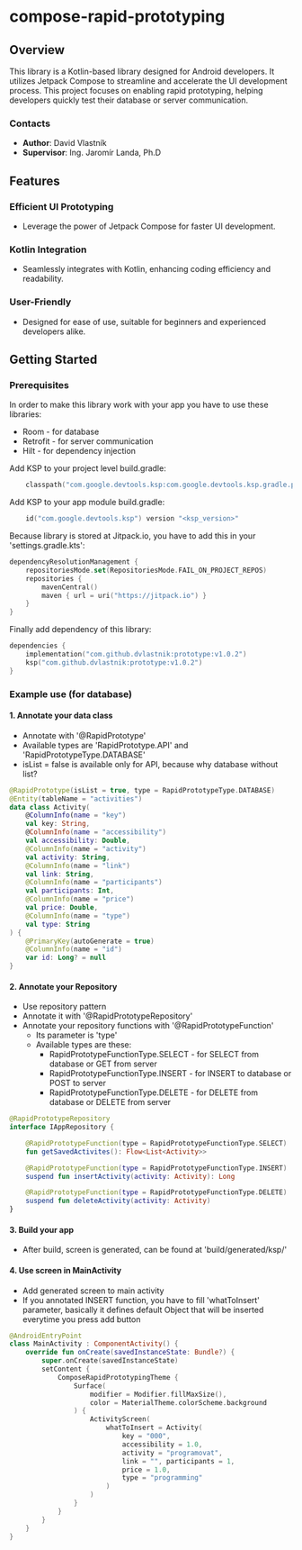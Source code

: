# compose-rapid-prototyping

## Overview
This library is a Kotlin-based library designed for Android developers. It utilizes Jetpack Compose to streamline and accelerate the UI development process. This project focuses on enabling rapid prototyping, helping developers quickly test their database or server communication.

### Contacts
 - **Author**: David Vlastník
 - **Supervisor**: Ing. Jaromír Landa, Ph.D

## Features

### Efficient UI Prototyping
 - Leverage the power of Jetpack Compose for faster UI development.

### Kotlin Integration
 - Seamlessly integrates with Kotlin, enhancing coding efficiency and readability.

### User-Friendly
 - Designed for ease of use, suitable for beginners and experienced developers alike.

## Getting Started

### Prerequisites
In order to make this library work with your app you have to use these libraries:
 - Room - for database
 - Retrofit - for server communication
 - Hilt - for dependency injection

Add KSP to your project level build.gradle:
```build.gradle.kts
    classpath("com.google.devtools.ksp:com.google.devtools.ksp.gradle.plugin:<ksp_version>")    
```

Add KSP to your app module build.gradle:
```build.gradle.kts
    id("com.google.devtools.ksp") version "<ksp_version>"
```

Because library is stored at Jitpack.io, you have to add this in your 'settings.gradle.kts':
```settings.gradle.kts
dependencyResolutionManagement {
	repositoriesMode.set(RepositoriesMode.FAIL_ON_PROJECT_REPOS)
	repositories {
		mavenCentral()
		maven { url = uri("https://jitpack.io") }
	}
}
```

Finally add dependency of this library:
```build.gradle.kts
dependencies {
    implementation("com.github.dvlastnik:prototype:v1.0.2")
    ksp("com.github.dvlastnik:prototype:v1.0.2")
}
```

### Example use (for database)
#### 1. Annotate your data class
 - Annotate with '@RapidPrototype'
 - Available types are 'RapidPrototype.API' and 'RapidPrototypeType.DATABASE'
 - isList = false is available only for API, because why database without list?

```kotlin
@RapidPrototype(isList = true, type = RapidPrototypeType.DATABASE)
@Entity(tableName = "activities")
data class Activity(
    @ColumnInfo(name = "key")
    val key: String,
    @ColumnInfo(name = "accessibility")
    val accessibility: Double,
    @ColumnInfo(name = "activity")
    val activity: String,
    @ColumnInfo(name = "link")
    val link: String,
    @ColumnInfo(name = "participants")
    val participants: Int,
    @ColumnInfo(name = "price")
    val price: Double,
    @ColumnInfo(name = "type")
    val type: String
) {
    @PrimaryKey(autoGenerate = true)
    @ColumnInfo(name = "id")
    var id: Long? = null
}
```

#### 2. Annotate your Repository
 - Use repository pattern
 - Annotate it with '@RapidPrototypeRepository'
 - Annotate your repository functions with '@RapidPrototypeFunction'
   - Its parameter is 'type'
   - Available types are these:
     - RapidPrototypeFunctionType.SELECT - for SELECT from database or GET from server
     - RapidPrototypeFunctionType.INSERT - for INSERT to database or POST to server
     - RapidPrototypeFunctionType.DELETE - for DELETE from database or DELETE from server

```kotlin
@RapidPrototypeRepository
interface IAppRepository {

    @RapidPrototypeFunction(type = RapidPrototypeFunctionType.SELECT)
    fun getSavedActivites(): Flow<List<Activity>>

    @RapidPrototypeFunction(type = RapidPrototypeFunctionType.INSERT)
    suspend fun insertActivity(activity: Activity): Long

    @RapidPrototypeFunction(type = RapidPrototypeFunctionType.DELETE)
    suspend fun deleteActivity(activity: Activity)
}
```

#### 3. Build your app
 - After build, screen is generated, can be found at 'build/generated/ksp/<debug or release>'

#### 4. Use screen in MainActivity
 - Add generated screen to main activity
 - If you annotated INSERT function, you have to fill 'whatToInsert' parameter, basically it defines default Object that will be inserted everytime you press add button

```kotlin
@AndroidEntryPoint
class MainActivity : ComponentActivity() {
    override fun onCreate(savedInstanceState: Bundle?) {
        super.onCreate(savedInstanceState)
        setContent {
            ComposeRapidPrototypingTheme {
                Surface(
                    modifier = Modifier.fillMaxSize(),
                    color = MaterialTheme.colorScheme.background
                ) {
                    ActivityScreen(
                        whatToInsert = Activity(
                            key = "000", 
                            accessibility = 1.0, 
                            activity = "programovat", 
                            link = "", participants = 1, 
                            price = 1.0, 
                            type = "programming"
                        )
                    )
                }
            }
        }
    }
}
```
